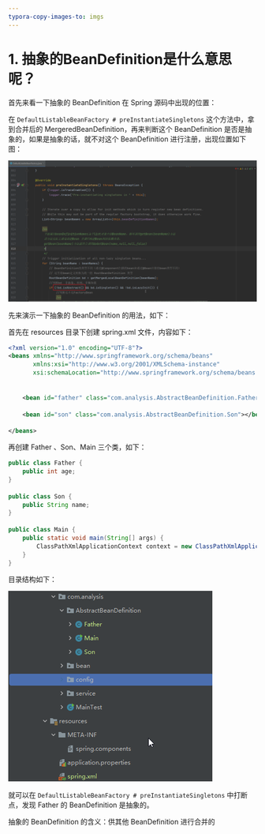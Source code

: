 ```yaml
---
typora-copy-images-to: imgs
---
```




# 1. 抽象的BeanDefinition是什么意思呢？

首先来看一下抽象的 BeanDefinition 在 Spring 源码中出现的位置：

在 `DefaultListableBeanFactory # preInstantiateSingletons` 这个方法中，拿到合并后的 MergeredBeanDefinition，再来判断这个 BeanDefinition 是否是抽象的，如果是抽象的话，就不对这个 BeanDefinition 进行注册，出现位置如下图：

![1681820572135](imgs/1681820572135.png)



先来演示一下抽象的 BeanDefinition 的用法，如下：



首先在 resources 目录下创建 spring.xml 文件，内容如下：

```xml
<?xml version="1.0" encoding="UTF-8"?>
<beans xmlns="http://www.springframework.org/schema/beans"
	   xmlns:xsi="http://www.w3.org/2001/XMLSchema-instance"
	   xsi:schemaLocation="http://www.springframework.org/schema/beans http://www.springframework.org/schema/beans/spring-beans.xsd">


	<bean id="father" class="com.analysis.AbstractBeanDefinition.Father" abstract="true"></bean>

	<bean id="son" class="com.analysis.AbstractBeanDefinition.Son"></bean>

</beans>
```



再创建 Father 、Son、Main 三个类，如下：

```java
public class Father {
	public int age;
}

public class Son {
	public String name;
}

public class Main {
	public static void main(String[] args) {
		ClassPathXmlApplicationContext context = new ClassPathXmlApplicationContext("spring.xml");
	}
}
```





目录结构如下：

![1681821089424](imgs/1681821089424.png)



就可以在 `DefaultListableBeanFactory # preInstantiateSingletons` 中打断点，发现 Father 的 BeanDefinition 是抽象的。



抽象的 BeanDefinition 的含义：供其他 BeanDefinition 进行合并的









